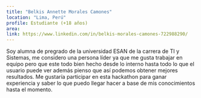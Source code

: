 ```yaml
---
title: "Belkis Annette Morales Camones"
location: "Lima, Perú"
profile: Estudiante (+18 años)
area: 
link: https://www.linkedin.com/in/belkis-morales-camones-722988290/
---
```


Soy alumna de pregrado de la universidad ESAN de la carrera de TI y Sistemas, me considero una persona líder ya que me gusta trabajar en equipo pero que este todo bien hecho desde lo interno hasta todo lo que el usuario puede ver además pienso que así podemos obtener mejores resultados. Me gustaría participar en esta hackathon para ganar experiencia y saber lo que puedo llegar hacer a base de mis conocimientos hasta el momento.